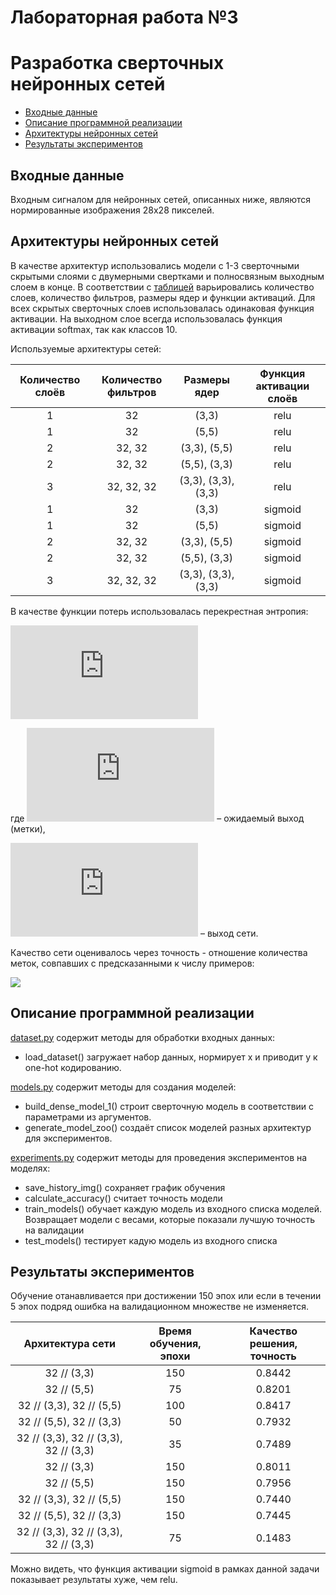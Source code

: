 # Лабораторная работа №3
# Разработка сверточных нейронных сетей

+ [Входные данные](#Format_input)
+ [Описание программной реализации](#Description)
+ [Архитектуры нейронных сетей](#NN_architecture)
+ [Результаты экспериментов](#Results)


## <a name="Format_input"></a>	Входные данные
Входным сигналом для нейронных сетей, описанных ниже, являются нормированные изображения 28x28 пикселей.


## <a name="NN_architecture"></a>	Архитектуры нейронных сетей
В качестве архитектур использовались модели с 1-3 сверточными скрытыми слоями с двумерными свертками и полносвязным выходным слоем в конце. 
В соответствии с [таблицей](#Table) варьировались количество слоев, количество фильтров, размеры ядер и функции активаций. Для всех 
скрытых сверточных слоев использовалась одинаковая функция активации. На выходном слое всегда использовалась функция 
активации softmax, так как классов 10.

Используемые архитектуры сетей:

<a name="Table"></a>

| Количество слоёв | Количество фильтров | Размеры ядер | Функция активации слоёв|
|:----------------:|:-------------------:|:------------:|:----------------------:|
| 1 | 32 | (3,3) | relu |
| 1 | 32 | (5,5) | relu |
| 2 | 32, 32 | (3,3), (5,5) | relu |
| 2 | 32, 32 | (5,5), (3,3) | relu |
| 3 | 32, 32, 32 | (3,3), (3,3), (3,3) | relu |
| 1 | 32 | (3,3) | sigmoid |
| 1 | 32 | (5,5) | sigmoid |
| 2 | 32, 32 | (3,3), (5,5) | sigmoid |
| 2 | 32, 32 | (5,5), (3,3) | sigmoid |
| 3 | 32, 32, 32 | (3,3), (3,3), (3,3) | sigmoid |


В качестве функции потерь использовалась перекрестная энтропия:

![](https://latex.codecogs.com/gif.latex?E%28w%29%3D-%5Csum%5Climits_%7Bj%3D1%7D%5EMy_j%5Cln%7Bu_j%7D)
    
где ![](https://latex.codecogs.com/gif.latex?y_j) – ожидаемый выход (метки),

![](https://latex.codecogs.com/gif.latex?u_j) – выход сети.

Качество сети оценивалось через точность - отношение количества меток, совпавших с предсказанными к числу примеров:

![](https://latex.codecogs.com/gif.latex?\frac{I(y_j=u_j)}{N},j=\overline{1,N})


## <a name="Description"></a>	Описание программной реализации
[dataset.py]() содержит методы для обработки входных данных:

+ load_dataset() загружает набор данных, нормирует x и приводит y к one-hot кодированию.

[models.py]() содержит методы для создания моделей:

+ build_dense_model_1() строит сверточную модель в соответствии с параметрами из аргументов.
+ generate_model_zoo() создаёт список моделей разных архитектур для экспериментов.

[experiments.py]() содержит методы для проведения экспериментов на моделях:

+ save_history_img() сохраняет график обучения
+ calculate_accuracy() считает точность модели
+ train_models() обучает каждую модель из входного списка моделей. Возвращает модели с весами, которые показали лучшую точность на валидации
+ test_models() тестирует кадую модель из входного списка

## <a name="Results"></a>	Результаты экспериментов
Обучение отанавливается при достижении 150 эпох или если в течении 5 эпох подряд ошибка на валидационном множестве не изменяется.

| Архитектура сети | Время обучения, эпохи | Качество решения, точность|
|:----------------:|:---------------------------:|:----------------------:|
| 32 // (3,3) | 150 | 0.8442 |
| 32 // (5,5) | 75 | 0.8201 |
| 32 // (3,3), 32 // (5,5) | 100 | 0.8417 |
| 32 // (5,5), 32 // (3,3) | 50 | 0.7932 |
| 32 // (3,3), 32 // (3,3), 32 // (3,3) | 35 | 0.7489 |
| 32 // (3,3) | 150 | 0.8011 |
| 32 // (5,5) | 150 | 0.7956 |
| 32 // (3,3), 32 // (5,5) | 150 | 0.7440 |
| 32 // (5,5), 32 // (3,3) | 150 | 0.7445 |
| 32 // (3,3), 32 // (3,3), 32 // (3,3) | 75 | 0.1483 |

Можно видеть, что функция активации sigmoid в рамках данной задачи показывает результаты хуже, чем relu. 
